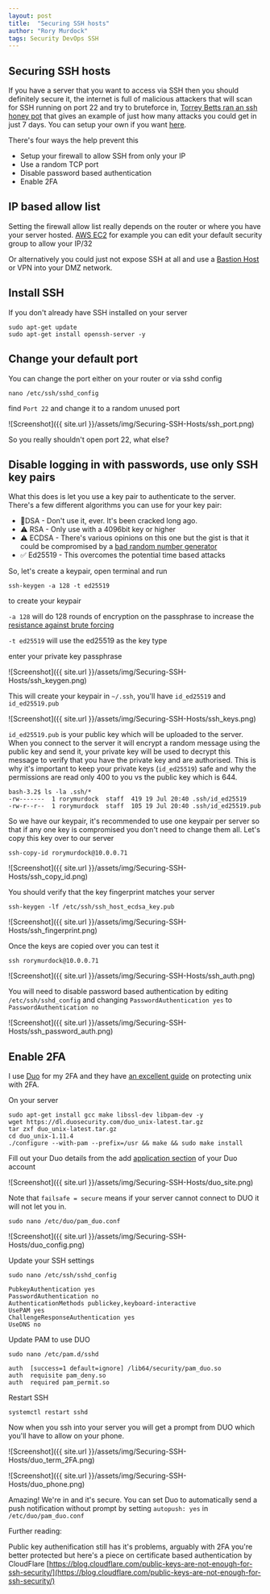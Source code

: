 ```yaml
---
layout: post
title:  "Securing SSH hosts"
author: "Rory Murdock"
tags: Security DevOps SSH
---
```

## Securing SSH hosts

If you have a server that you want to access via SSH then you should definitely secure it, the internet is full of malicious attackers that will scan for SSH running on port 22 and try to bruteforce in, [Torrey Betts ran an ssh honey pot](https://www.infragistics.com/community/blogs/b/torrey-betts/posts/what-i-learned-after-using-an-ssh-honeypot-for-7-days) that gives an example of just how many attacks you could get in just 7 days. You can setup your own if you want [here](https://blog.ruanbekker.com/blog/2018/10/11/capturing-54-million-passwords-with-a-docker-ssh-honeypot/).

There's four ways the help prevent this

* Setup your firewall to allow SSH from only your IP
* Use a random TCP port
* Disable password based authentication
* Enable 2FA

## IP based allow list

Setting the firewall allow list really depends on the router or where you have your server hosted. [AWS EC2](https://docs.aws.amazon.com/AWSEC2/latest/UserGuide/authorizing-access-to-an-instance.html) for example you can edit your default security group to allow your IP/32

Or alternatively you could just not expose SSH at all and use a [Bastion Host](https://cloud.ibm.com/docs/solution-tutorials?topic=solution-tutorials-vpc-secure-management-bastion-server) or VPN into your DMZ network.

## Install SSH

If you don't already have SSH installed on your server

```shell
sudo apt-get update
sudo apt-get install openssh-server -y
```

## Change your default port

You can change the port either on your router or via sshd config

```shell
nano /etc/ssh/sshd_config
```

find `Port 22` and change it to a random unused port

![Screenshot]({{ site.url }}/assets/img/Securing-SSH-Hosts/ssh_port.png)

So you really shouldn't open port 22, what else?

## Disable logging in with passwords, use only SSH key pairs

What this does is let you use a key pair to authenticate to the server. There's a few different algorithms you can use for your key pair:

* 🚨DSA - Don't use it, ever. It's been cracked long ago.
* ⚠️ RSA - Only use with a 4096bit key or higher
* ⚠️ ECDSA - There's various opinions on this one but the gist is that it could be compromised by a [bad random number generator](http://www.hyperelliptic.org/tanja/vortraege/20130531.pdf)
* ✅ Ed25519 - This overcomes the potential time based attacks

So, let's create a keypair, open terminal and run

```shell
ssh-keygen -a 128 -t ed25519
```

to create your keypair

`-a 128` will do 128 rounds of encryption on the passphrase to increase the [resistance against brute forcing](https://man.openbsd.org/ssh-keygen.1#:~:text=When%20saving%20a%20private%20key,The%20default%20is%2016%20rounds.)

`-t ed25519` will use the ed25519 as the key type

enter your private key passphrase

![Screenshot]({{ site.url }}/assets/img/Securing-SSH-Hosts/ssh_keygen.png)

This will create your keypair in `~/.ssh`, you'll have `id_ed25519` and `id_ed25519.pub`

![Screenshot]({{ site.url }}/assets/img/Securing-SSH-Hosts/ssh_keys.png)

`id_ed25519.pub` is your public key which will be uploaded to the server. When you connect to the server it will encrypt a random message using the public key and send it, your private key will be used to decrypt this message to verify that you have the private key and are authorised. This is why it's important to keep your private keys (`id_ed25519`) safe and why the permissions are read only 400 to you vs the public key which is 644.

```shell
bash-3.2$ ls -la .ssh/*
-rw-------  1 rorymurdock  staff  419 19 Jul 20:40 .ssh/id_ed25519
-rw-r--r--  1 rorymurdock  staff  105 19 Jul 20:40 .ssh/id_ed25519.pub
```

So we have our keypair, it's recommended to use one keypair per server so that if any one key is compromised you don't need to change them all.  Let's copy this key over to our server

```shell
ssh-copy-id rorymurdock@10.0.0.71
```

![Screenshot]({{ site.url }}/assets/img/Securing-SSH-Hosts/ssh_copy_id.png)

You should verify that the key fingerprint matches your server

```shell
ssh-keygen -lf /etc/ssh/ssh_host_ecdsa_key.pub
```

![Screenshot]({{ site.url }}/assets/img/Securing-SSH-Hosts/ssh_fingerprint.png)

Once the keys are copied over you can test it

```shell
ssh rorymurdock@10.0.0.71
```

![Screenshot]({{ site.url }}/assets/img/Securing-SSH-Hosts/ssh_auth.png)

You will need to disable password based authentication by editing  `/etc/ssh/sshd_config` and changing `PasswordAuthentication yes` to `PasswordAuthentication no`

![Screenshot]({{ site.url }}/assets/img/Securing-SSH-Hosts/ssh_password_auth.png)

## Enable 2FA

I use [Duo](https://duo.com) for my 2FA and they have [an excellent guide](https://duo.com/docs/duounix) on protecting unix with 2FA.

On your server

```shell
sudo apt-get install gcc make libssl-dev libpam-dev -y
wget https://dl.duosecurity.com/duo_unix-latest.tar.gz
tar zxf duo_unix-latest.tar.gz
cd duo_unix-1.11.4
./configure --with-pam --prefix=/usr && make && sudo make install
```

Fill out your Duo details from the add [application section](https://admin-d67b23c1.duosecurity.com/applications/protect/types) of your Duo account

![Screenshot]({{ site.url }}/assets/img/Securing-SSH-Hosts/duo_site.png)

Note that `failsafe = secure` means if your server cannot connect to DUO it will not let you in.

```shell
sudo nano /etc/duo/pam_duo.conf
```

![Screenshot]({{ site.url }}/assets/img/Securing-SSH-Hosts/duo_config.png)

Update your SSH settings

```shell
sudo nano /etc/ssh/sshd_config

PubkeyAuthentication yes
PasswordAuthentication no
AuthenticationMethods publickey,keyboard-interactive
UsePAM yes
ChallengeResponseAuthentication yes
UseDNS no
```

Update PAM to use DUO

```shell
sudo nano /etc/pam.d/sshd

auth  [success=1 default=ignore] /lib64/security/pam_duo.so
auth  requisite pam_deny.so
auth  required pam_permit.so
```

Restart SSH

```shell
systemctl restart sshd
```

Now when you ssh into your server you will get a prompt from DUO which you'll have to allow on your phone.

![Screenshot]({{ site.url }}/assets/img/Securing-SSH-Hosts/duo_term_2FA.png)

![Screenshot]({{ site.url }}/assets/img/Securing-SSH-Hosts/duo_phone.png)

Amazing! We're in and it's secure. You can set Duo to automatically send a push notification without prompt by setting `autopush: yes` in `/etc/duo/pam_duo.conf`


Further reading:

Public key authenification still has it's problems, arguably with 2FA you're better protected but here's a piece on certificate based authentication by CloudFlare
[https://blog.cloudflare.com/public-keys-are-not-enough-for-ssh-security/](https://blog.cloudflare.com/public-keys-are-not-enough-for-ssh-security/)
